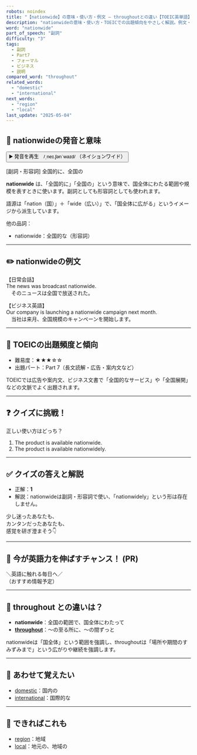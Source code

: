 ```yaml
---
robots: noindex
title: "【nationwide】の意味・使い方・例文 ― throughoutとの違い【TOEIC英単語】"
description: "nationwideの意味・使い方・TOEICでの出題傾向をやさしく解説。例文・クイズ付きでthroughoutとの違いもわかりやすく学べます。"
word: "nationwide"
part_of_speech: "副詞"
difficulty: "3"
tags:
  - 副詞
  - Part7
  - フォーマル
  - ビジネス
  - 説明
compared_word: "throughout"
related_words:
  - "domestic"
  - "international"
next_words:
  - "region"
  - "local"
last_update: "2025-05-04"
---
```


## 🔰 nationwideの発音と意味

<button class="play-audio" onclick="playTTS('nationwide')">
  <span class="play-audio-main">
    ▶️ 発音を再生　/ˌneɪ.ʃənˈwaɪd/
  </span>
  <span class="play-audio-sub">
    （ネイションワイド）
  </span>
</button>

[副詞・形容詞] 全国的に、全国の

**nationwide** は、「全国的に」「全国の」という意味で、国全体にわたる範囲や規模を表すときに使います。副詞としても形容詞としても使われます。

語源は「nation（国）」＋「wide（広い）」で、「国全体に広がる」というイメージから派生しています。

他の品詞：  
- nationwide：全国的な（形容詞）

---

## ✏️ nationwideの例文

【日常会話】  
The news was broadcast nationwide.  
　そのニュースは全国で放送された。

【ビジネス英語】  
Our company is launching a nationwide campaign next month.  
　当社は来月、全国規模のキャンペーンを開始します。

---

## 🎯 TOEICの出題頻度と傾向

- 難易度：★★★☆☆
- 出題パート：Part 7（長文読解・広告・案内文など）

TOEICでは広告や案内文、ビジネス文書で「全国的なサービス」や「全国展開」などの文脈でよく出題されます。

---

## ❓ クイズに挑戦！

正しい使い方はどっち？

1. The product is available nationwide.  
2. The product is available nationwidely.

---

## ✅ クイズの答えと解説

- 正解：**1**
- 解説：nationwideは副詞・形容詞で使い、「nationwidely」という形は存在しません。

少し迷ったあなたも、  
カンタンだったあなたも、  
感覚を研ぎ澄まそう👇️

---

## 🚀 今が英語力を伸ばすチャンス！ (PR)

<div class="info-center">
＼英語に触れる毎日へ／<br>  
（おすすめ情報予定）
</div>

---

## 🤔  throughout との違いは？

- **nationwide**：全国の範囲で、国全体にわたって
- **[throughout](/throughout)**：～の至る所に、～の間ずっと

nationwideは「国全体」という範囲を強調し、throughoutは「場所や期間のすみずみまで」という広がりや継続を強調します。

---

## 🧩 あわせて覚えたい

- [domestic](/domestic)：国内の
- [international](/international)：国際的な

---

## 📖 できればこれも

- [region](/region)：地域
- [local](/local)：地元の、地域の

<!-- cvid: aid39_bid34 -->
